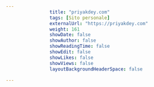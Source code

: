 ---
                title: "priyakdey.com"
                tags: [Sito personale]
                externalUrl: "https://priyakdey.com"
                weight: 161
                showDate: false
                showAuthor: false
                showReadingTime: false
                showEdit: false
                showLikes: false
                showViews: false
                layoutBackgroundHeaderSpace: false
                ---

